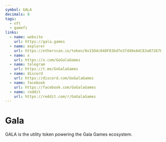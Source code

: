 ```yaml
---
symbol: GALA
decimals: 8
tags:
  - nft
  - gamefi
links:
  - name: website
    url: https://gala.games
  - name: explorer
    url: https://etherscan.io/token/0x15D4c048F83bd7e37d49eA4C83a07267Ec4203dA
  - name: x
    url: https://x.com/GoGalaGames
  - name: telegram
    url: https://t.me/GoGalaGames
  - name: discord
    url: https://discord.com/GoGalaGames
  - name: facebook
    url: https://facebook.com/GoGalaGames
  - name: reddit
    url: https://reddit.com/r/GoGalaGames
---
```


# Gala

GALA is the utility token powering the Gala Games ecosystem.
